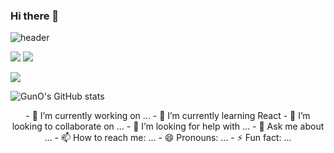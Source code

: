 ### Hi there 👋

![header](https://capsule-render.vercel.app/api?type=shark&color=auto&height=250&section=header&text=GunO's%20GitHub&fontSize=70&animation=scaleIn)

<img src="https://img.shields.io/badge/Test-색상?style=flat-square&logo=아이콘이름&logoColor=white"/>

<img src="https://img.shields.io/badge/JavaScript-F7DF1E?style=flat-square&logo=JavaScript&logoColor=white"/>

<a href="https://https://velog.io/@bgo517"><img src="https://img.shields.io/badge/velog-1DBF73?style=flat-square&logo=Vimeo&logoColor=white"/></a>

![GunO's GitHub stats](https://github-readme-stats.vercel.app/api?username=guno517&show_icons=true)

<div align='center'>
- 🔭 I’m currently working on ...
- 🌱 I’m currently learning React
- 👯 I’m looking to collaborate on ...
- 🤔 I’m looking for help with ...
- 💬 Ask me about ...
- 📫 How to reach me: ...
- 😄 Pronouns: ...
- ⚡ Fun fact: ...
</div>


<!--
**guno517/guno517** is a ✨ _special_ ✨ repository because its `README.md` (this file) appears on your GitHub profile.

Here are some ideas to get you started:

- 🔭 I’m currently working on ...
- 🌱 I’m currently learning ...
- 👯 I’m looking to collaborate on ...
- 🤔 I’m looking for help with ...
- 💬 Ask me about ...
- 📫 How to reach me: ...
- 😄 Pronouns: ...
- ⚡ Fun fact: ...
-->
